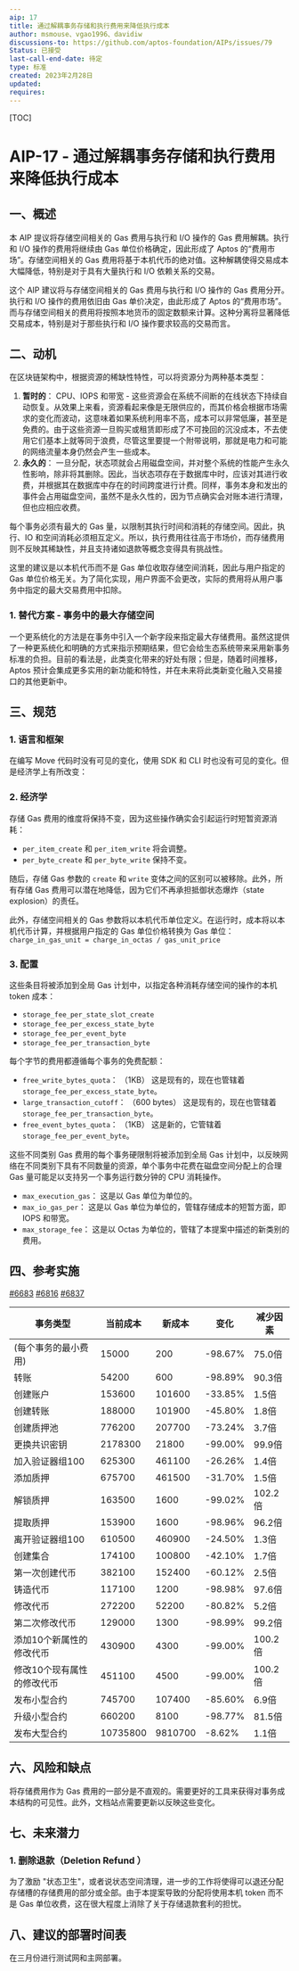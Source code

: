 ```yaml
---
aip: 17
title: 通过解耦事务存储和执行费用来降低执行成本
author: msmouse、vgao1996、davidiw
discussions-to: https://github.com/aptos-foundation/AIPs/issues/79
Status: 已接受
last-call-end-date: 待定
type: 标准
created: 2023年2月28日
updated:
requires:
---
```


[TOC]

# AIP-17 - 通过解耦事务存储和执行费用来降低执行成本

## 一、概述

本 AIP 提议将存储空间相关的 Gas 费用与执行和 I/O 操作的 Gas 费用解耦。执行和 I/O 操作的费用将继续由 Gas 单位价格确定，因此形成了 Aptos 的“费用市场”。存储空间相关的 Gas 费用将基于本机代币的绝对值。这种解耦使得交易成本大幅降低，特别是对于具有大量执行和 I/O 依赖关系的交易。

这个 AIP 建议将与存储空间相关的 Gas 费用与执行和 I/O 操作的 Gas 费用分开。执行和 I/O 操作的费用依旧由 Gas 单价决定，由此形成了 Aptos 的“费用市场”。而与存储空间相关的费用将按照本地货币的固定数额来计算。这种分离将显著降低交易成本，特别是对于那些执行和 I/O 操作要求较高的交易而言。



## 二、动机

在区块链架构中，根据资源的稀缺性特性，可以将资源分为两种基本类型：

1. **暂时的**： CPU、IOPS 和带宽 - 这些资源会在系统不间断的在线状态下持续自动恢复。从效果上来看，资源看起来像是无限供应的，而其价格会根据市场需求的变化而波动，这意味着如果系统利用率不高，成本可以非常低廉，甚至是免费的。由于这些资源一旦购买或租赁即形成了不可挽回的沉没成本，不去使用它们基本上就等同于浪费，尽管这里要提一个附带说明，那就是电力和可能的网络流量本身仍然会产生一些成本。
2. **永久的**： 一旦分配，状态项就会占用磁盘空间，并对整个系统的性能产生永久性影响，除非将其删除。因此，当状态项存在于数据库中时，应该对其进行收费，并根据其在数据库中存在的时间跨度进行计费。同样，事务本身和发出的事件会占用磁盘空间，虽然不是永久性的，因为节点确实会对账本进行清理，但也应相应收费。

每个事务必须有最大的 Gas 量，以限制其执行时间和消耗的存储空间。因此，执行、IO 和空间消耗必须相互定义。所以，执行费用往往高于市场价，而存储费用则不反映其稀缺性，并且支持诸如退款等概念变得具有挑战性。

这里的建议是以本机代币而不是 Gas 单位收取存储空间消耗，因此与用户指定的 Gas 单位价格无关。为了简化实现，用户界面不会更改，实际的费用将从用户事务中指定的最大交易费用中扣除。



### 1. 替代方案 - 事务中的最大存储空间

一个更系统化的方法是在事务中引入一个新字段来指定最大存储费用。虽然这提供了一种更系统化和明确的方式来指示预期结果，但它会给生态系统带来采用新事务标准的负担。目前的看法是，此类变化带来的好处有限；但是，随着时间推移，Aptos 预计会集成更多实用的新功能和特性，并在未来将此类新变化融入交易接口的其他更新中。



## 三、规范

### 1. 语言和框架

在编写 Move 代码时没有可见的变化，使用 SDK 和 CLI 时也没有可见的变化。但是经济学上有所改变：

### 2. 经济学

存储 Gas 费用的维度将保持不变，因为这些操作确实会引起运行时短暂资源消耗：

- `per_item_create` 和 `per_item_write` 将会调整。
- `per_byte_create` 和 `per_byte_write` 保持不变。

随后，存储 Gas 参数的 `create` 和 `write` 变体之间的区别可以被移除。此外，所有存储 Gas 费用可以潜在地降低，因为它们不再承担抵御状态爆炸（state explosion）的责任。

此外，存储空间相关的 Gas 参数将以本机代币单位定义。在运行时，成本将以本机代币计算，并根据用户指定的 Gas 单位价格转换为 Gas 单位：`charge_in_gas_unit = charge_in_octas / gas_unit_price`

### 3. 配置

这些条目将被添加到全局 Gas 计划中，以指定各种消耗存储空间的操作的本机 token 成本：

- `storage_fee_per_state_slot_create`
- `storage_fee_per_excess_state_byte`
- `storage_fee_per_event_byte`
- `storage_fee_per_transaction_byte`

每个字节的费用都遵循每个事务的免费配额：

- `free_write_bytes_quota`： （1KB） 这是现有的，现在也管辖着 `storage_fee_per_excess_state_byte`。
- `large_transaction_cutoff`： （600 bytes） 这是现有的，现在也管辖着 `storage_fee_per_transaction_byte`。
- `free_event_bytes_quota`： （1KB） 这是新的，它管辖着 `storage_fee_per_event_byte`。

这些不同类别 Gas 费用的每个事务硬限制将被添加到全局 Gas 计划中，以反映网络在不同类别下具有不同数量的资源，单个事务中花费在磁盘空间分配上的合理 Gas 量可能足以支持另一个事务运行数分钟的 CPU 消耗操作。

- `max_execution_gas`： 这是以 Gas 单位为单位的。
- `max_io_gas_per`： 这是以 Gas 单位为单位的，管辖存储成本的短暂方面，即 IOPS 和带宽。
- `max_storage_fee`： 这是以 Octas 为单位的，管辖了本提案中描述的新类别的费用。



## 四、参考实施

[#6683](https://github.com/aptos-labs/aptos-core/pull/6683)
[#6816](https://github.com/aptos-labs/aptos-core/pull/6816)
[#6837](https://github.com/aptos-labs/aptos-core/pull/6837)

| 事务类型                   | 当前成本 | 新成本  | 变化    | 减少因素 |
| -------------------------- | -------- | ------- | ------- | -------- |
| (每个事务的最小费用)       | 15000    | 200     | -98.67% | 75.0倍   |
| 转账                       | 54200    | 600     | -98.89% | 90.3倍   |
| 创建账户                   | 153600   | 101600  | -33.85% | 1.5倍    |
| 创建转账                   | 188000   | 101900  | -45.80% | 1.8倍    |
| 创建质押池                 | 776200   | 207700  | -73.24% | 3.7倍    |
| 更换共识密钥               | 2178300  | 21800   | -99.00% | 99.9倍   |
| 加入验证器组100            | 625300   | 461100  | -26.26% | 1.4倍    |
| 添加质押                   | 675700   | 461500  | -31.70% | 1.5倍    |
| 解锁质押                   | 163500   | 1600    | -99.02% | 102.2倍  |
| 提取质押                   | 153900   | 1600    | -98.96% | 96.2倍   |
| 离开验证器组100            | 610500   | 460900  | -24.50% | 1.3倍    |
| 创建集合                   | 174100   | 100800  | -42.10% | 1.7倍    |
| 第一次创建代币             | 382100   | 152400  | -60.12% | 2.5倍    |
| 铸造代币                   | 117100   | 1200    | -98.98% | 97.6倍   |
| 修改代币                   | 272200   | 52200   | -80.82% | 5.2倍    |
| 第二次修改代币             | 129000   | 1300    | -98.99% | 99.2倍   |
| 添加10个新属性的修改代币   | 430900   | 4300    | -99.00% | 100.2倍  |
| 修改10个现有属性的修改代币 | 451100   | 4500    | -99.00% | 100.2倍  |
| 发布小型合约               | 745700   | 107400  | -85.60% | 6.9倍    |
| 升级小型合约               | 660200   | 8100    | -98.77% | 81.5倍   |
| 发布大型合约               | 10735800 | 9810700 | -8.62%  | 1.1倍    |



## 六、风险和缺点

将存储费用作为 Gas 费用的一部分是不直观的。需要更好的工具来获得对事务成本结构的可见性。此外，文档站点需要更新以反映这些变化。



## 七、未来潜力

### 1. 删除退款（Deletion Refund ）

为了激励 "状态卫生"，或者说状态空间清理，进一步的工作将使得可以退还分配存储槽的存储费用的部分或全部。由于本提案导致的分配将使用本机 token 而不是 Gas 单位收费，这在很大程度上消除了关于存储退款套利的担忧。



## 八、建议的部署时间表

在三月份进行测试网和主网部署。